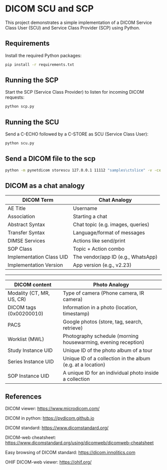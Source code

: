 # DICOM SCU and SCP

This project demonstrates a simple implementation of a DICOM Service Class User (SCU) and Service Class Provider (SCP) using Python.

## Requirements

Install the required Python packages:

```bash
pip install -r requirements.txt
```

## Running the SCP

Start the SCP (Service Class Provider) to listen for incoming DICOM requests:

```bash
python scp.py
```

## Running the SCU

Send a C-ECHO followed by a C-STORE as SCU (Service Class User):

```bash
python scu.py
```

## Send a DICOM file to the scp

```bash
python -m pynetdicom storescu 127.0.0.1 11112 "samples\ctslice" -v -cx
```

## DICOM as a chat analogy

DICOM Term | Chat Analogy
-----|-----
AE Title | Username
Association | Starting a chat
Abstract Syntax | Chat topic (e.g. images, queries)
Transfer Syntax | Language/format of messages
DIMSE Services | Actions like send/print
SOP Class | Topic + Action combo
Implementation Class UID | The vendor/app ID (e.g., WhatsApp)
Implementation Version | App version (e.g., v2.23)

---

DICOM content | Photo Analogy
-----|-----
Modality (CT, MR, US, CR) | Type of camera (Phone camera, IR camera)
DICOM tags (0x00200010) | Information in a photo (location, timestamp)
PACS | Google photos (store, tag, search, retrieve)
Worklist (MWL) | Photography schedule (morning housewarming, evening reception)
Study Instance UID | Unique ID of the photo album of a tour
Series Instance UID | Unique ID of a collection in the album (e.g. at a location)
SOP Instance UID | A unique ID for an individual photo inside a collection

## References

DICOM viewer: https://www.microdicom.com/

DICOM in python: https://pydicom.github.io

DICOM standard: https://www.dicomstandard.org/

DICOM-web cheatsheet: https://www.dicomstandard.org/using/dicomweb/dicomweb-cheatsheet

Easy browsing of DICOM standard: https://dicom.innolitics.com

OHIF DICOM-web viewer: https://ohif.org/
